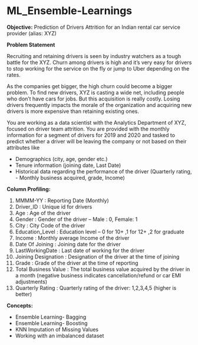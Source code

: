 # ML_Ensemble-Learnings
**Objective:** Prediction of Drivers Attrition for an Indian rental car service provider (alias: XYZ)

**Problem Statement**

Recruiting and retaining drivers is seen by industry watchers as a tough battle for the XYZ. Churn among drivers is high and it’s very easy for drivers to stop working for the service on the fly or jump to Uber depending on the rates.

As the companies get bigger, the high churn could become a bigger problem. To find new drivers, XYZ is casting a wide net, including people who don’t have cars for jobs. But this acquisition is really costly. Losing drivers frequently impacts the morale of the organization and acquiring new drivers is more expensive than retaining existing ones.

You are working as a data scientist with the Analytics Department of XYZ, focused on driver team attrition. You are provided with the monthly information for a segment of drivers for 2019 and 2020 and tasked to predict whether a driver will be leaving the company or not based on their attributes like

- Demographics (city, age, gender etc.)
- Tenure information (joining date, Last Date)
- Historical data regarding the performance of the driver (Quarterly rating, - Monthly business acquired, grade, Income)

**Column Profiling:**

1. MMMM-YY : Reporting Date (Monthly)
2. Driver_ID : Unique id for drivers
3. Age : Age of the driver
4. Gender : Gender of the driver – Male : 0, Female: 1
5. City : City Code of the driver
6. Education_Level : Education level – 0 for 10+ ,1 for 12+ ,2 for graduate
7. Income : Monthly average Income of the driver
8. Date Of Joining : Joining date for the driver
9. LastWorkingDate : Last date of working for the driver
10. Joining Designation : Designation of the driver at the time of joining
11. Grade : Grade of the driver at the time of reporting
12. Total Business Value : The total business value acquired by the driver in a month (negative business indicates cancellation/refund or car EMI adjustments)
13. Quarterly Rating : Quarterly rating of the driver: 1,2,3,4,5 (higher is better)

**Concepts:**

- Ensemble Learning- Bagging
- Ensemble Learning- Boosting
- KNN Imputation of Missing Values
- Working with an imbalanced dataset
